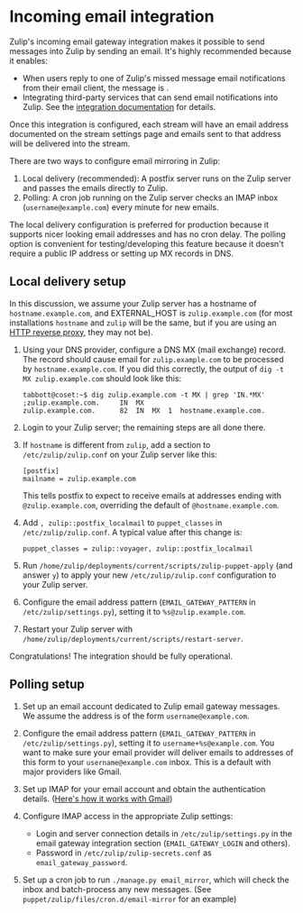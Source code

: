 # Incoming email integration

Zulip's incoming email gateway integration makes it possible to send
messages into Zulip by sending an email.  It's highly recommended
because it enables:

* When users reply to one of Zulip's missed message email
  notifications from their email client, the message is .
* Integrating third-party services that can send email notifications
  into Zulip.  See the [integration
  documentation](https://zulipchat.com/integrations/doc/email) for
  details.

Once this integration is configured, each stream will have an email
address documented on the stream settings page and emails sent to that
address will be delivered into the stream.

There are two ways to configure email mirroring in Zulip:

  1. Local delivery (recommended): A postfix server runs on the Zulip
    server and passes the emails directly to Zulip.
  1. Polling: A cron job running on the Zulip server checks an IMAP
    inbox (`username@example.com`) every minute for new emails.

The local delivery configuration is preferred for production because
it supports nicer looking email addresses and has no cron delay.  The
polling option is convenient for testing/developing this feature
because it doesn't require a public IP address or setting up MX
records in DNS.

## Local delivery setup

In this discussion, we assume your Zulip server has a hostname of
`hostname.example.com`, and EXTERNAL_HOST is `zulip.example.com`
(for most installations `hostname` and `zulip` will be the same, but
if you are using an [HTTP reverse proxy][reverse-proxy], they may not be).

1. Using your DNS provider, configure a DNS MX (mail exchange) record.
   The record should cause email for `zulip.example.com` to be
   processed by `hostname.example.com`.  If you did this correctly,
   the output of `dig -t MX zulip.example.com` should look like this:

    ```
    tabbott@coset:~$ dig zulip.example.com -t MX | grep 'IN.*MX'
    ;zulip.example.com.     IN  MX
    zulip.example.com.      82  IN  MX  1  hostname.example.com.
    ```

1. Login to your Zulip server; the remaining steps are all done there.

1.  If `hostname` is different from `zulip`, add a section to
   `/etc/zulip/zulip.conf` on your Zulip server like this:

    ```
    [postfix]
    mailname = zulip.example.com
    ```

    This tells postfix to expect to receive emails at addresses ending
    with `@zulip.example.com`, overriding the default of
    `@hostname.example.com`.

1. Add `, zulip::postfix_localmail` to `puppet_classes` in
   `/etc/zulip/zulip.conf`.  A typical value after this change is:
   ```
   puppet_classes = zulip::voyager, zulip::postfix_localmail
   ```

1. Run `/home/zulip/deployments/current/scripts/zulip-puppet-apply`
   (and answer `y`) to apply your new `/etc/zulip/zulip.conf`
   configuration to your Zulip server.

1. Configure the email address pattern (`EMAIL_GATEWAY_PATTERN` in
   `/etc/zulip/settings.py`), setting it to `%s@zulip.example.com`.

1. Restart your Zulip server with
   `/home/zulip/deployments/current/scripts/restart-server`.

Congratulations!  The integration should be fully operational.

[reverse-proxy]: ../production/deployment.html#putting-the-zulip-application-behind-a-reverse-proxy

## Polling setup

  1. Set up an email account dedicated to Zulip email gateway messages.
    We assume the address is of the form `username@example.com`.

  1. Configure the email address pattern (`EMAIL_GATEWAY_PATTERN` in
   `/etc/zulip/settings.py`), setting it to `username+%s@example.com`.
   You want to make sure your email provider will deliver emails to
   addresses of this form to your `username@example.com` inbox. This
   is a default with major providers like Gmail.

  1. Set up IMAP for your email account and obtain the authentication details.
    ([Here's how it works with Gmail](https://support.google.com/mail/answer/7126229?hl=en))

  1. Configure IMAP access in the appropriate Zulip settings:

      * Login and server connection details in `/etc/zulip/settings.py`
        in the email gateway integration section (`EMAIL_GATEWAY_LOGIN` and others).
      * Password in `/etc/zulip/zulip-secrets.conf` as `email_gateway_password`.

  1. Set up a cron job to run `./manage.py email_mirror`, which will check the inbox
    and batch-process any new messages.
    (See `puppet/zulip/files/cron.d/email-mirror` for an example)
